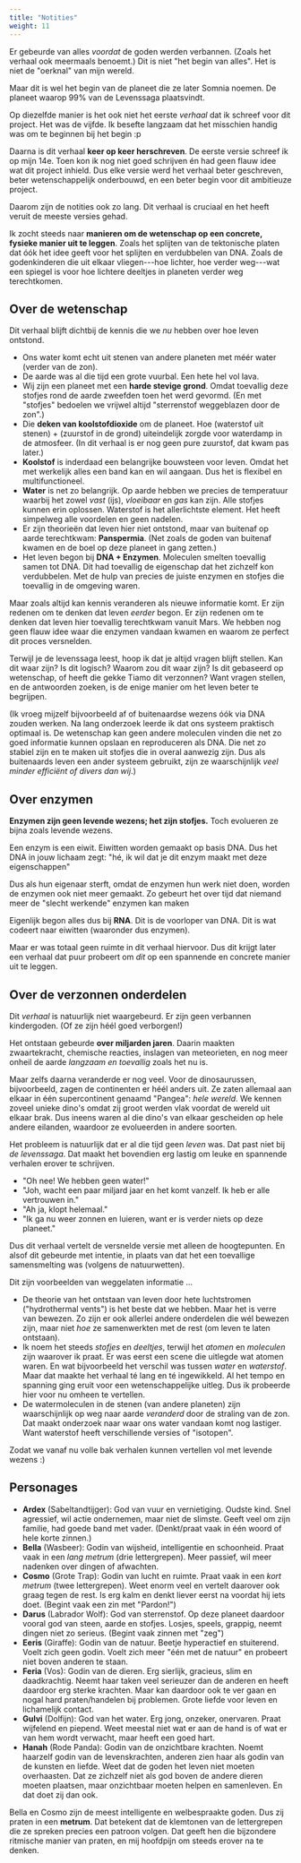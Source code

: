 ```yaml
---
title: "Notities"
weight: 11
---
```


Er gebeurde van alles _voordat_ de goden werden verbannen. (Zoals het verhaal ook meermaals benoemt.) Dit is niet "het begin van alles". Het is niet de "oerknal" van mijn wereld.

Maar dit is wel het begin van de planeet die ze later Somnia noemen. De planeet waarop 99% van de Levenssaga plaatsvindt.

Op diezelfde manier is het ook niet het eerste _verhaal_ dat ik schreef voor dit project. Het was de vijfde. Ik besefte langzaam dat het misschien handig was om te beginnen bij het begin :p 

Daarna is dit verhaal **keer op keer herschreven**. De eerste versie schreef ik op mijn 14e. Toen kon ik nog niet goed schrijven én had geen flauw idee wat dit project inhield. Dus elke versie werd het verhaal beter geschreven, beter wetenschappelijk onderbouwd, en een beter begin voor dit ambitieuze project.

Daarom zijn de notities ook zo lang. Dit verhaal is cruciaal en het heeft veruit de meeste versies gehad.

Ik zocht steeds naar **manieren om de wetenschap op een concrete, fysieke manier uit te leggen**. Zoals het splijten van de tektonische platen dat óók het idee geeft voor het splijten en verdubbelen van DNA. Zoals de godenkinderen die uit elkaar vliegen---hoe lichter, hoe verder weg---wat een spiegel is voor hoe lichtere deeltjes in planeten verder weg terechtkomen.

## Over de wetenschap
Dit verhaal blijft dichtbij de kennis die we _nu_ hebben over hoe leven ontstond. 

- Ons water komt echt uit stenen van andere planeten met méér water (verder van de zon). 
- De aarde was al die tijd een grote vuurbal. Een hete hel vol lava. 
- Wij zijn een planeet met een **harde stevige grond**. Omdat toevallig deze stofjes rond de aarde zweefden toen het werd gevormd. (En met "stofjes" bedoelen we vrijwel altijd "sterrenstof weggeblazen door de zon".) 
- Die **deken van koolstofdioxide** om de planeet. Hoe (waterstof uit stenen) + (zuurstof in de grond) uiteindelijk zorgde voor waterdamp in de atmosfeer. (In dit verhaal is er nog geen pure zuurstof, dat kwam pas later.)
- **Koolstof** is inderdaad een belangrijke bouwsteen voor leven. Omdat het met werkelijk alles een band kan en wil aangaan. Dus het is flexibel en multifunctioneel.
- **Water** is net zo belangrijk. Op aarde hebben we precies de temperatuur waarbij het zowel _vast_ (ijs), _vloeibaar_ en _gas_ kan zijn. Alle stofjes kunnen erin oplossen. Waterstof is het allerlichtste element. Het heeft simpelweg alle voordelen en geen nadelen. 
- Er zijn theorieën dat leven hier niet ontstond, maar van buitenaf op aarde terechtkwam: **Panspermia**. (Net zoals de goden van buitenaf kwamen en de boel op deze planeet in gang zetten.)
- Het leven begon bij **DNA + Enzymen**. Moleculen smelten toevallig samen tot DNA. Dit had toevallig de eigenschap dat het zichzelf kon verdubbelen. Met de hulp van precies de juiste enzymen en stofjes die toevallig in de omgeving waren.

Maar zoals altijd kan kennis veranderen als nieuwe informatie komt. Er zijn redenen om te denken dat leven _eerder_ begon. Er zijn redenen om te denken dat leven hier toevallig terechtkwam vanuit Mars. We hebben nog geen flauw idee waar die enzymen vandaan kwamen en waarom ze perfect dit proces versnelden. 

Terwijl je de levenssaga leest, hoop ik dat je altijd vragen blijft stellen. Kan dit waar zijn? Is dit logisch? Waarom zou dit waar zijn? Is dit gebaseerd op wetenschap, of heeft die gekke Tiamo dit verzonnen? Want vragen stellen, en de antwoorden zoeken, is de enige manier om het leven beter te begrijpen.

(Ik vroeg mijzelf bijvoorbeeld af of buitenaardse wezens óók via DNA zouden werken. Na lang onderzoek leerde ik dat ons systeem praktisch optimaal is. De wetenschap kan geen andere moleculen vinden die net zo goed informatie kunnen opslaan en reproduceren als DNA. Die net zo stabiel zijn en te maken uit stofjes die in overal aanwezig zijn. Dus als buitenaards leven een ander systeem gebruikt, zijn ze waarschijnlijk _veel minder efficiënt of divers dan wij_.)

## Over enzymen
**Enzymen zijn geen levende wezens; het zijn stofjes.** Toch evolueren ze bijna zoals levende wezens.

Een enzym is een eiwit. Eiwitten worden gemaakt op basis DNA. Dus het DNA in jouw lichaam zegt: "hé, ik wil dat je dit enzym maakt met deze eigenschappen"

Dus als hun eigenaar sterft, omdat de enzymen hun werk niet doen, worden de enzymen ook niet meer gemaakt. Zo gebeurt het over tijd dat niemand meer de "slecht werkende" enzymen kan maken

Eigenlijk begon alles dus bij **RNA**. Dit is de voorloper van DNA. Dit is wat codeert naar eiwitten (waaronder dus enzymen).

Maar er was totaal geen ruimte in dit verhaal hiervoor. Dus dit krijgt later een verhaal dat puur probeert om _dit_ op een spannende en concrete manier uit te leggen.

## Over de verzonnen onderdelen
Dit _verhaal_ is natuurlijk niet waargebeurd. Er zijn geen verbannen kindergoden. (Of ze zijn héél goed verborgen!)

Het ontstaan gebeurde **over miljarden jaren**. Daarin maakten zwaartekracht, chemische reacties, inslagen van meteorieten, en nog meer onheil de aarde _langzaam en toevallig_ zoals het nu is.

Maar zelfs daarna veranderde er nog veel. Voor de dinosaurussen, bijvoorbeeld, zagen de continenten er héél anders uit. Ze zaten allemaal aan elkaar in één supercontinent genaamd "Pangea": _hele wereld_. We kennen zoveel unieke dino's omdat zij groot werden vlak voordat de wereld uit elkaar brak. Dus ineens waren al die dino's van elkaar gescheiden op hele andere eilanden, waardoor ze evolueerden in andere soorten.

Het probleem is natuurlijk dat er al die tijd geen _leven_ was. Dat past niet bij _de levenssaga_. Dat maakt het bovendien erg lastig om leuke en spannende verhalen erover te schrijven. 

* "Oh nee! We hebben geen water!" 
* "Joh, wacht een paar miljard jaar en het komt vanzelf. Ik heb er alle vertrouwen in."
* "Ah ja, klopt helemaal."
* "Ik ga nu weer zonnen en luieren, want er is verder niets op deze planeet."

Dus dit verhaal vertelt de versnelde versie met alleen de hoogtepunten. En alsof dit gebeurde met intentie, in plaats van dat het een toevallige samensmelting was (volgens de natuurwetten).

Dit zijn voorbeelden van weggelaten informatie ...
* De theorie van het ontstaan van leven door hete luchtstromen ("hydrothermal vents") is het beste dat we hebben. Maar het is verre van bewezen. Zo zijn er ook allerlei andere onderdelen die wél bewezen zijn, maar niet _hoe_ ze samenwerkten met de rest (om leven te laten ontstaan).
* Ik noem het steeds _stofjes_ en _deeltjes_, terwijl het _atomen_ en _moleculen_ zijn waarover ik praat. Er was eerst een scene die uitlegde wat atomen waren. En wat bijvoorbeeld het verschil was tussen _water_ en _waterstof_. Maar dat maakte het verhaal té lang en té ingewikkeld. Al het tempo en spanning ging eruit voor een wetenschappelijke uitleg. Dus ik probeerde hier voor nu omheen te vertellen.
* De watermoleculen in de stenen (van andere planeten) zijn waarschijnlijk op weg naar aarde _veranderd_ door de straling van de zon. Dat maakt onderzoek naar waar ons water vandaan komt nog lastiger. Want waterstof heeft verschillende versies of "isotopen".

Zodat we vanaf nu volle bak verhalen kunnen vertellen vol met levende wezens :)

## Personages

* **Ardex** (Sabeltandtijger): God van vuur en vernietiging. Oudste kind. Snel agressief, wil actie ondernemen, maar niet de slimste. Geeft veel om zijn familie, had goede band met vader. (Denkt/praat vaak in één woord of hele korte zinnen.)
* **Bella** (Wasbeer): Godin van wijsheid, intelligentie en schoonheid. Praat vaak in een _lang metrum_ (drie lettergrepen). Meer passief, wil meer nadenken over dingen of afwachten.
* **Cosmo** (Grote Trap): Godin van lucht en ruimte. Praat vaak in een _kort metrum_ (twee lettergrepen). Weet enorm veel en vertelt daarover ook graag tegen de rest. Is erg kalm en denkt liever eerst na voordat hij iets doet. (Begint vaak een zin met "Pardon!")
* **Darus** (Labrador Wolf): God van sterrenstof. Op deze planeet daardoor vooral god van steen, aarde en stofjes. Losjes, speels, grappig, neemt dingen niet zo serieus. (Begint vaak zinnen met "zeg")
* **Eeris** (Giraffe): Godin van de natuur. Beetje hyperactief en stuiterend. Voelt zich geen godin. Voelt zich meer "één met de natuur" en probeert niet boven anderen te staan.
* **Feria** (Vos): Godin van de dieren. Erg sierlijk, gracieus, slim en daadkrachtig. Neemt haar taken veel serieuzer dan de anderen en heeft daardoor erg sterke krachten. Maar kan daardoor ook te ver gaan en nogal hard praten/handelen bij problemen. Grote liefde voor leven en lichamelijk contact.
* **Gulvi** (Dolfijn): God van het water. Erg jong, onzeker, onervaren. Praat wijfelend en piepend. Weet meestal niet wat er aan de hand is of wat er van hem wordt verwacht, maar heeft een goed hart.
* **Hanah** (Rode Panda): Godin van de onzichtbare krachten. Noemt haarzelf godin van de levenskrachten, anderen zien haar als godin van de kunsten en liefde. Weet dat de goden het leven niet moeten overhaasten. Dat ze zichzelf niet als god boven de andere dieren moeten plaatsen, maar onzichtbaar moeten helpen en samenleven. En dat doet zij dan ook.

Bella en Cosmo zijn de meest intelligente en welbespraakte goden. Dus zij praten in een **metrum**. Dat betekent dat de klemtonen van de lettergrepen die ze spreken precies een patroon volgen. Dat geeft hen die bijzondere ritmische manier van praten, en mij hoofdpijn om steeds erover na te denken.